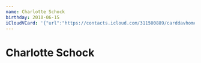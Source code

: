 ```yaml
---
name: Charlotte Schock
birthday: 2010-06-15
iCloudVCard: '{"url":"https://contacts.icloud.com/311500889/carddavhome/card/NDQ0Ny0wN0UxMDYxNC0wMDA1LTEzMzQtRkYwMi0wMDc0Mw==.vcf","etag":"\"kmfhcmx6\"","data":"BEGIN:VCARD\r\nVERSION:3.0\r\nFN:\r\nN:;Charlotte Schock;;;\r\nUID:4447-07E10614-0005-1334-FF02-00743\r\nBDAY;VALUE=date:2010-06-15\r\nPRODID:-//Apple Inc.//Apple WebDAV Outlook Store 4.8.26//ENX-APPLE-OL-MAPPI\r\n NG-INFO:1\r\nREV:2025-04-03T22:14:02Z\r\nORG:;\r\nEND:VCARD"}'
---
```

# Charlotte Schock